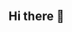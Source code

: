 ## Hi there 👋

<!--
**Jap1959/Jap1959** is a ✨ _special_ ✨ repository because its `README.md` (this file) appears on your GitHub profile.

Here are some ideas to get you started:
# Hi there, I'm Japendra Oza 👋

I'm a passionate software developer with expertise in full-stack development and mobile app development.

### Skills
- **Languages**: ![C++](https://img.shields.io/badge/C%2B%2B-00599C?style=flat-square&logo=c%2B%2B&logoColor=white) ![JavaScript](https://img.shields.io/badge/JavaScript-F7DF1E?style=flat-square&logo=javascript&logoColor=black)
- **Frameworks**: ![React](https://img.shields.io/badge/React-20232A?style=flat-square&logo=react&logoColor=61DAFB) ![Flutter](https://img.shields.io/badge/Flutter-02569B?style=flat-square&logo=flutter&logoColor=white)
- **Databases**: ![MongoDB](https://img.shields.io/badge/MongoDB-4EA94B?style=flat-square&logo=mongodb&logoColor=white)

### Projects
- [CodeInsights](https://github.com/japendraoza/CodeInsights): A MERN stack platform for hosting coding contests and summarizing profiles.
- [Mutual Transfer](https://github.com/japendraoza/MutualTransfer): A Flutter app for government employee transfers using Firestore & BLoC.

### Achievements
- 3rd Rank in Solution Challenge 2023 (Startup Category) at Charusat University.
- Consolation Prize in PUHackathon 2024.

### Connect with Me
[![LinkedIn](https://img.shields.io/badge/LinkedIn-blue?style=flat-square&logo=linkedin&logoColor=white)](https://www.linkedin.com/in/japendraoza/)
[![Gmail](https://img.shields.io/badge/Gmail-D14836?style=flat-square&logo=gmail&logoColor=white)](mailto:japendraoza2020@gmail.com)

![Japendra's GitHub stats](https://github-readme-stats.vercel.app/api?username=japendraoza&show_icons=true&theme=radical)
![Top Languages](https://github-readme-stats.vercel.app/api/top-langs/?username=japendraoza&layout=compact&theme=radical)

- 🔭 I’m currently working on ...
- 🌱 I’m currently learning ...
- 👯 I’m looking to collaborate on ...
- 🤔 I’m looking for help with ...
- 💬 Ask me about ...
- 📫 How to reach me: ...
- 😄 Pronouns: ...
- ⚡ Fun fact: ...
-->
